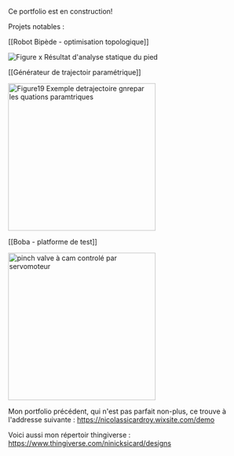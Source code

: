Ce portfolio est en construction!



Projets notables : 

[[Robot Bipède - optimisation topologique]]

![Figure x Résultat d'analyse statique du pied](media/Portfolio/Projets%20Universitaires/Robot%20Bip%C3%A8de%20-%20optimisation%20topologique/media/Pasted%20image%2020230415152921.png)



[[Générateur de trajectoir paramétrique]]

<img src="media/Pasted%20image%2020230415183223.png" alt="Figure19 Exemple detrajectoire gnrepar les quations paramtriques" width="300" />



[[Boba - platforme de test]]

<img src="media/20220718_070904.jpg" alt="pinch valve à cam controlé par servomoteur" width="300" />



Mon portfolio précédent, qui n'est pas parfait non-plus, ce trouve à l'addresse suivante : https://nicolassicardroy.wixsite.com/demo



Voici aussi mon répertoir thingiverse : https://www.thingiverse.com/ninicksicard/designs



